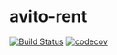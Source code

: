 # avito-rent

[![Build Status](https://travis-ci.com/delapaska/avito-rent.svg?branch=main)](https://travis-ci.com/delapaska/avito-rent)
[![codecov](https://codecov.io/gh/delapaska/avito-rent/branch/main/graph/badge.svg)](https://codecov.io/gh/delapaska/avito-rent)
